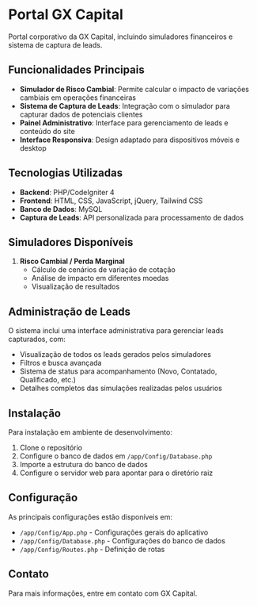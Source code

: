 # Portal GX Capital

Portal corporativo da GX Capital, incluindo simuladores financeiros e sistema de captura de leads.

## Funcionalidades Principais

- **Simulador de Risco Cambial**: Permite calcular o impacto de variações cambiais em operações financeiras
- **Sistema de Captura de Leads**: Integração com o simulador para capturar dados de potenciais clientes
- **Painel Administrativo**: Interface para gerenciamento de leads e conteúdo do site
- **Interface Responsiva**: Design adaptado para dispositivos móveis e desktop

## Tecnologias Utilizadas

- **Backend**: PHP/CodeIgniter 4
- **Frontend**: HTML, CSS, JavaScript, jQuery, Tailwind CSS
- **Banco de Dados**: MySQL
- **Captura de Leads**: API personalizada para processamento de dados

## Simuladores Disponíveis

1. **Risco Cambial / Perda Marginal**
   - Cálculo de cenários de variação de cotação
   - Análise de impacto em diferentes moedas
   - Visualização de resultados

## Administração de Leads

O sistema inclui uma interface administrativa para gerenciar leads capturados, com:

- Visualização de todos os leads gerados pelos simuladores
- Filtros e busca avançada
- Sistema de status para acompanhamento (Novo, Contatado, Qualificado, etc.)
- Detalhes completos das simulações realizadas pelos usuários

## Instalação

Para instalação em ambiente de desenvolvimento:

1. Clone o repositório
2. Configure o banco de dados em `/app/Config/Database.php`
3. Importe a estrutura do banco de dados
4. Configure o servidor web para apontar para o diretório raiz

## Configuração

As principais configurações estão disponíveis em:

- `/app/Config/App.php` - Configurações gerais do aplicativo
- `/app/Config/Database.php` - Configurações do banco de dados
- `/app/Config/Routes.php` - Definição de rotas

## Contato

Para mais informações, entre em contato com GX Capital.